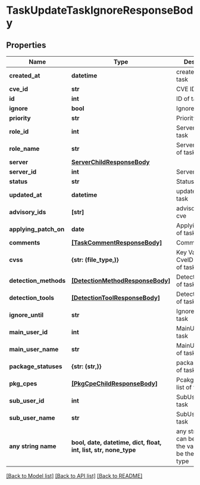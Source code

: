 # TaskUpdateTaskIgnoreResponseBody


## Properties
Name | Type | Description | Notes
------------ | ------------- | ------------- | -------------
**created_at** | **datetime** | created time of task | 
**cve_id** | **str** | CVE ID of task | 
**id** | **int** | ID of task | 
**ignore** | **bool** | Ignore of task | 
**priority** | **str** | Priority of task | 
**role_id** | **int** | ServerRoleID of task | 
**role_name** | **str** | ServerRoleName of task | 
**server** | [**ServerChildResponseBody**](ServerChildResponseBody.md) |  | 
**server_id** | **int** | ServerID of task | 
**status** | **str** | Status of task | 
**updated_at** | **datetime** | updated time of task | 
**advisory_ids** | **[str]** | advisoryIDs of cve | [optional] 
**applying_patch_on** | **date** | ApplyingPatchOn of task | [optional] 
**comments** | [**[TaskCommentResponseBody]**](TaskCommentResponseBody.md) | Comment of task | [optional] 
**cvss** | **{str: (file_type,)}** | Key Value of CveID and Cvss of task | [optional] 
**detection_methods** | [**[DetectionMethodResponseBody]**](DetectionMethodResponseBody.md) | DetectionMethod of task | [optional] 
**detection_tools** | [**[DetectionToolResponseBody]**](DetectionToolResponseBody.md) | DetectionTools of task | [optional] 
**ignore_until** | **str** | Ignore until of task | [optional] 
**main_user_id** | **int** | MainUserID of task | [optional] 
**main_user_name** | **str** | MainUserName of task | [optional] 
**package_statuses** | **{str: (str,)}** | packageStatus of task | [optional] 
**pkg_cpes** | [**[PkgCpeChildResponseBody]**](PkgCpeChildResponseBody.md) | Pcakge And Cpe list of task | [optional] 
**sub_user_id** | **int** | SubUserID of task | [optional] 
**sub_user_name** | **str** | SubUserName of task | [optional] 
**any string name** | **bool, date, datetime, dict, float, int, list, str, none_type** | any string name can be used but the value must be the correct type | [optional]

[[Back to Model list]](../README.md#documentation-for-models) [[Back to API list]](../README.md#documentation-for-api-endpoints) [[Back to README]](../README.md)


